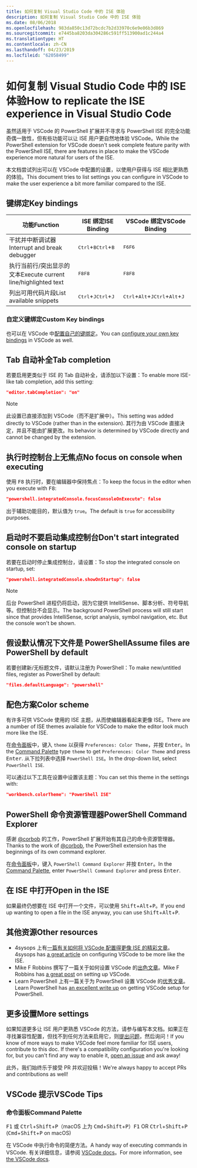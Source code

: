 ```yaml
---
title: 如何复制 Visual Studio Code 中的 ISE 体验
description: 如何复制 Visual Studio Code 中的 ISE 体验
ms.date: 08/06/2018
ms.openlocfilehash: 983da850c13d72bcdc7b2d33970c6e9e06b3d869
ms.sourcegitcommit: e7445ba8203da304286c591ff513900ad1c244a4
ms.translationtype: HT
ms.contentlocale: zh-CN
ms.lasthandoff: 04/23/2019
ms.locfileid: "62058499"
---
```

# <a name="how-to-replicate-the-ise-experience-in-visual-studio-code"></a><span data-ttu-id="3d042-103">如何复制 Visual Studio Code 中的 ISE 体验</span><span class="sxs-lookup"><span data-stu-id="3d042-103">How to replicate the ISE experience in Visual Studio Code</span></span>

<span data-ttu-id="3d042-104">虽然适用于 VSCode 的 PowerShell 扩展并不寻求与 PowerShell ISE 的完全功能奇偶一致性，但有些功能可以让 ISE 用户更自然地体验 VSCode。</span><span class="sxs-lookup"><span data-stu-id="3d042-104">While the PowerShell extension for VSCode doesn't seek complete feature parity with the PowerShell ISE, there are features in place to make the VSCode experience more natural for users of the ISE.</span></span>

<span data-ttu-id="3d042-105">本文档尝试列出可以在 VSCode 中配置的设置，以使用户获得与 ISE 相比更熟悉的体验。</span><span class="sxs-lookup"><span data-stu-id="3d042-105">This document tries to list settings you can configure in VSCode to make the user experience a bit more familiar compared to the ISE.</span></span>

## <a name="key-bindings"></a><span data-ttu-id="3d042-106">键绑定</span><span class="sxs-lookup"><span data-stu-id="3d042-106">Key bindings</span></span>

| <span data-ttu-id="3d042-107">功能</span><span class="sxs-lookup"><span data-stu-id="3d042-107">Function</span></span>                              | <span data-ttu-id="3d042-108">ISE 绑定</span><span class="sxs-lookup"><span data-stu-id="3d042-108">ISE Binding</span></span>                  | <span data-ttu-id="3d042-109">VSCode 绑定</span><span class="sxs-lookup"><span data-stu-id="3d042-109">VSCode Binding</span></span>                              |
| ----------------                      | -----------                  | --------------                              |
| <span data-ttu-id="3d042-110">干扰并中断调试器</span><span class="sxs-lookup"><span data-stu-id="3d042-110">Interrupt and break debugger</span></span>          | <span data-ttu-id="3d042-111"><kbd>Ctrl</kbd>+<kbd>B</kbd></span><span class="sxs-lookup"><span data-stu-id="3d042-111"><kbd>Ctrl</kbd>+<kbd>B</kbd></span></span> | <span data-ttu-id="3d042-112"><kbd>F6</kbd></span><span class="sxs-lookup"><span data-stu-id="3d042-112"><kbd>F6</kbd></span></span>                               |
| <span data-ttu-id="3d042-113">执行当前行/突出显示的文本</span><span class="sxs-lookup"><span data-stu-id="3d042-113">Execute current line/highlighted text</span></span> | <span data-ttu-id="3d042-114"><kbd>F8</kbd></span><span class="sxs-lookup"><span data-stu-id="3d042-114"><kbd>F8</kbd></span></span>                | <span data-ttu-id="3d042-115"><kbd>F8</kbd></span><span class="sxs-lookup"><span data-stu-id="3d042-115"><kbd>F8</kbd></span></span>                               |
| <span data-ttu-id="3d042-116">列出可用代码片段</span><span class="sxs-lookup"><span data-stu-id="3d042-116">List available snippets</span></span>               | <span data-ttu-id="3d042-117"><kbd>Ctrl</kbd>+<kbd>J</kbd></span><span class="sxs-lookup"><span data-stu-id="3d042-117"><kbd>Ctrl</kbd>+<kbd>J</kbd></span></span> | <span data-ttu-id="3d042-118"><kbd>Ctrl</kbd>+<kbd>Alt</kbd>+<kbd>J</kbd></span><span class="sxs-lookup"><span data-stu-id="3d042-118"><kbd>Ctrl</kbd>+<kbd>Alt</kbd>+<kbd>J</kbd></span></span> |

### <a name="custom-key-bindings"></a><span data-ttu-id="3d042-119">自定义键绑定</span><span class="sxs-lookup"><span data-stu-id="3d042-119">Custom Key bindings</span></span>

<span data-ttu-id="3d042-120">也可以在 VSCode 中[配置自己的键绑定](https://code.visualstudio.com/docs/getstarted/keybindings#_custom-keybindings-for-refactorings)。</span><span class="sxs-lookup"><span data-stu-id="3d042-120">You can [configure your own key bindings](https://code.visualstudio.com/docs/getstarted/keybindings#_custom-keybindings-for-refactorings) in VSCode as well.</span></span>

## <a name="tab-completion"></a><span data-ttu-id="3d042-121">Tab 自动补全</span><span class="sxs-lookup"><span data-stu-id="3d042-121">Tab completion</span></span>

<span data-ttu-id="3d042-122">若要启用更类似于 ISE 的 Tab 自动补全，请添加以下设置：</span><span class="sxs-lookup"><span data-stu-id="3d042-122">To enable more ISE-like tab completion, add this setting:</span></span>

```json
"editor.tabCompletion": "on"
```

> [!NOTE]
> <span data-ttu-id="3d042-123">此设置已直接添加到 VSCode（而不是扩展中）。</span><span class="sxs-lookup"><span data-stu-id="3d042-123">This setting was added directly to VSCode (rather than in the extension).</span></span> <span data-ttu-id="3d042-124">其行为由 VSCode 直接决定，并且不能由扩展更改。</span><span class="sxs-lookup"><span data-stu-id="3d042-124">Its behavior is determined by VSCode directly and cannot be changed by the extension.</span></span>

## <a name="no-focus-on-console-when-executing"></a><span data-ttu-id="3d042-125">执行时控制台上无焦点</span><span class="sxs-lookup"><span data-stu-id="3d042-125">No focus on console when executing</span></span>

<span data-ttu-id="3d042-126">使用 <kbd>F8</kbd> 执行时，要在编辑器中保持焦点：</span><span class="sxs-lookup"><span data-stu-id="3d042-126">To keep the focus in the editor when you execute with <kbd>F8</kbd>:</span></span>

```json
"powershell.integratedConsole.focusConsoleOnExecute": false
```

<span data-ttu-id="3d042-127">出于辅助功能目的，默认值为 `true`。</span><span class="sxs-lookup"><span data-stu-id="3d042-127">The default is `true` for accessibility purposes.</span></span>

## <a name="dont-start-integrated-console-on-startup"></a><span data-ttu-id="3d042-128">启动时不要启动集成控制台</span><span class="sxs-lookup"><span data-stu-id="3d042-128">Don't start integrated console on startup</span></span>

<span data-ttu-id="3d042-129">若要在启动时停止集成控制台，请设置：</span><span class="sxs-lookup"><span data-stu-id="3d042-129">To stop the integrated console on startup, set:</span></span>

```json
"powershell.integratedConsole.showOnStartup": false
```

> [!NOTE]
> <span data-ttu-id="3d042-130">后台 PowerShell 进程仍将启动，因为它提供 IntelliSense、脚本分析、符号导航等。但控制台不会显示。</span><span class="sxs-lookup"><span data-stu-id="3d042-130">The background PowerShell process will still start since that provides IntelliSense, script analysis, symbol navigation, etc. But the console won't be shown.</span></span>

## <a name="assume-files-are-powershell-by-default"></a><span data-ttu-id="3d042-131">假设默认情况下文件是 PowerShell</span><span class="sxs-lookup"><span data-stu-id="3d042-131">Assume files are PowerShell by default</span></span>

<span data-ttu-id="3d042-132">若要创建新/无标题文件，请默认注册为 PowerShell：</span><span class="sxs-lookup"><span data-stu-id="3d042-132">To make new/untitled files, register as PowerShell by default:</span></span>

```json
"files.defaultLanguage": "powershell"
```

## <a name="color-scheme"></a><span data-ttu-id="3d042-133">配色方案</span><span class="sxs-lookup"><span data-stu-id="3d042-133">Color scheme</span></span>

<span data-ttu-id="3d042-134">有许多可供 VSCode 使用的 ISE 主题，从而使编辑器看起来更像 ISE。</span><span class="sxs-lookup"><span data-stu-id="3d042-134">There are a number of ISE themes available for VSCode to make the editor look much more like the ISE.</span></span>

<span data-ttu-id="3d042-135">在[命令面板]中，键入 `theme` 以获得 `Preferences: Color Theme`，并按 <kbd>Enter</kbd>。</span><span class="sxs-lookup"><span data-stu-id="3d042-135">In the [Command Palette] type `theme` to get `Preferences: Color Theme` and press <kbd>Enter</kbd>.</span></span>
<span data-ttu-id="3d042-136">从下拉列表中选择 `PowerShell ISE`。</span><span class="sxs-lookup"><span data-stu-id="3d042-136">In the drop-down list, select `PowerShell ISE`.</span></span>

<span data-ttu-id="3d042-137">可以通过以下工具在设置中设置该主题：</span><span class="sxs-lookup"><span data-stu-id="3d042-137">You can set this theme in the settings with:</span></span>

```json
"workbench.colorTheme": "PowerShell ISE"
```

## <a name="powershell-command-explorer"></a><span data-ttu-id="3d042-138">PowerShell 命令资源管理器</span><span class="sxs-lookup"><span data-stu-id="3d042-138">PowerShell Command Explorer</span></span>

<span data-ttu-id="3d042-139">感谢 [@corbob](https://github.com/corbob) 的工作，PowerShell 扩展开始有其自己的命令资源管理器。</span><span class="sxs-lookup"><span data-stu-id="3d042-139">Thanks to the work of [@corbob](https://github.com/corbob), the PowerShell extension has the beginnings of its own command explorer.</span></span>

<span data-ttu-id="3d042-140">在[命令面板]中，键入 `PowerShell Command Explorer` 并按 <kbd>Enter</kbd>。</span><span class="sxs-lookup"><span data-stu-id="3d042-140">In the [Command Palette], enter `PowerShell Command Explorer` and press <kbd>Enter</kbd>.</span></span>

## <a name="open-in-the-ise"></a><span data-ttu-id="3d042-141">在 ISE 中打开</span><span class="sxs-lookup"><span data-stu-id="3d042-141">Open in the ISE</span></span>

<span data-ttu-id="3d042-142">如果最终仍想要在 ISE 中打开一个文件，可以使用 <kbd>Shift</kbd>+<kbd>Alt</kbd>+<kbd>P</kbd>。</span><span class="sxs-lookup"><span data-stu-id="3d042-142">If you end up wanting to open a file in the ISE anyway, you can use <kbd>Shift</kbd>+<kbd>Alt</kbd>+<kbd>P</kbd>.</span></span>

## <a name="other-resources"></a><span data-ttu-id="3d042-143">其他资源</span><span class="sxs-lookup"><span data-stu-id="3d042-143">Other resources</span></span>

- <span data-ttu-id="3d042-144">4sysops 上有[一篇有关如何将 VSCode 配置得更像 ISE 的精彩文章](https://4sysops.com/archives/make-visual-studio-code-look-and-behave-like-powershell-ise/)。</span><span class="sxs-lookup"><span data-stu-id="3d042-144">4sysops has [a great article](https://4sysops.com/archives/make-visual-studio-code-look-and-behave-like-powershell-ise/) on configuring VSCode to be more like the ISE.</span></span>
- <span data-ttu-id="3d042-145">Mike F Robbins 撰写了一篇关于如何设置 VSCode 的[出色文章](https://mikefrobbins.com/2017/08/24/how-to-install-visual-studio-code-and-configure-it-as-a-replacement-for-the-powershell-ise/)。</span><span class="sxs-lookup"><span data-stu-id="3d042-145">Mike F Robbins has [a great post](https://mikefrobbins.com/2017/08/24/how-to-install-visual-studio-code-and-configure-it-as-a-replacement-for-the-powershell-ise/) on setting up VSCode.</span></span>
- <span data-ttu-id="3d042-146">Learn PowerShell 上有一篇关于为 PowerShell 设置 VSCode 的[优秀文章](https://www.learnpwsh.com/setup-vs-code-for-powershell/)。</span><span class="sxs-lookup"><span data-stu-id="3d042-146">Learn PowerShell has [an excellent write up](https://www.learnpwsh.com/setup-vs-code-for-powershell/) on getting VSCode setup for PowerShell.</span></span>

## <a name="more-settings"></a><span data-ttu-id="3d042-147">更多设置</span><span class="sxs-lookup"><span data-stu-id="3d042-147">More settings</span></span>

<span data-ttu-id="3d042-148">如果知道更多让 ISE 用户更熟悉 VSCode 的方法，请参与编写本文档。如果正在寻找兼容性配置，但找不到任何方法来启用它，则[提出问题](https://github.com/PowerShell/vscode-powershell/issues/new/choose)，然后询问！</span><span class="sxs-lookup"><span data-stu-id="3d042-148">If you know of more ways to make VSCode feel more familiar for ISE users, contribute to this doc. If there's a compatibility configuration you're looking for, but you can't find any way to enable it, [open an issue](https://github.com/PowerShell/vscode-powershell/issues/new/choose) and ask away!</span></span>

<span data-ttu-id="3d042-149">此外，我们始终乐于接受 PR 并欢迎投稿！</span><span class="sxs-lookup"><span data-stu-id="3d042-149">We're always happy to accept PRs and contributions as well!</span></span>

## <a name="vscode-tips"></a><span data-ttu-id="3d042-150">VSCode 提示</span><span class="sxs-lookup"><span data-stu-id="3d042-150">VSCode Tips</span></span>

### <a name="command-palette"></a><span data-ttu-id="3d042-151">命令面板</span><span class="sxs-lookup"><span data-stu-id="3d042-151">Command Palette</span></span>

<span data-ttu-id="3d042-152"><kbd>F1</kbd> 或 <kbd>Ctrl</kbd>+<kbd>Shift</kbd>+<kbd>P</kbd>（macOS 上为 <kbd>Cmd</kbd>+<kbd>Shift</kbd>+<kbd>P</kbd>）</span><span class="sxs-lookup"><span data-stu-id="3d042-152"><kbd>F1</kbd> OR <kbd>Ctrl</kbd>+<kbd>Shift</kbd>+<kbd>P</kbd> (<kbd>Cmd</kbd>+<kbd>Shift</kbd>+<kbd>P</kbd> on macOS)</span></span>

<span data-ttu-id="3d042-153">在 VSCode 中执行命令的简便方法。</span><span class="sxs-lookup"><span data-stu-id="3d042-153">A handy way of executing commands in VSCode.</span></span>
<span data-ttu-id="3d042-154">有关详细信息，请参阅 [VSCode docs](https://code.visualstudio.com/docs/getstarted/userinterface#_command-palette)。</span><span class="sxs-lookup"><span data-stu-id="3d042-154">For more information, see [the VSCode docs](https://code.visualstudio.com/docs/getstarted/userinterface#_command-palette).</span></span>

[命令面板]: #command-palette
[Command Palette]: #command-palette
